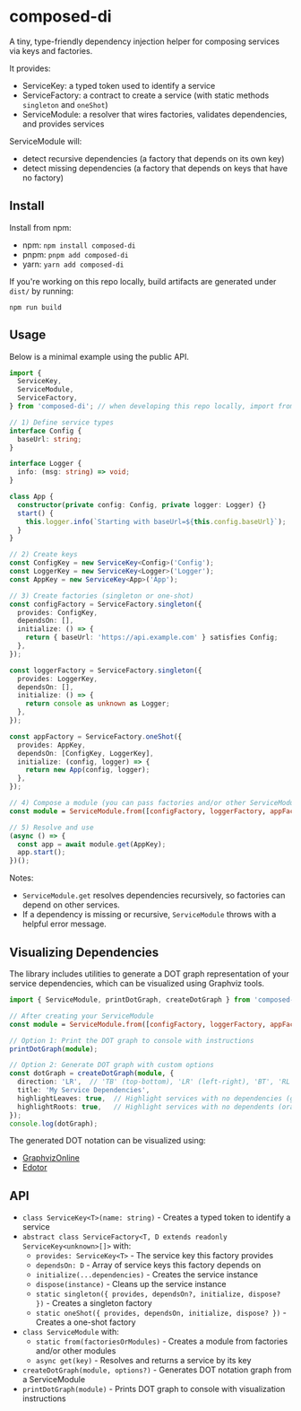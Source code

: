 # composed-di

A tiny, type-friendly dependency injection helper for composing services via keys and factories.

It provides:
- ServiceKey<T>: a typed token used to identify a service
- ServiceFactory<T>: a contract to create a service (with static methods `singleton` and `oneShot`)
- ServiceModule: a resolver that wires factories, validates dependencies, and provides services

ServiceModule will:
- detect recursive dependencies (a factory that depends on its own key)
- detect missing dependencies (a factory that depends on keys that have no factory)

## Install

Install from npm:

- npm: `npm install composed-di`
- pnpm: `pnpm add composed-di`
- yarn: `yarn add composed-di`

If you're working on this repo locally, build artifacts are generated under `dist/` by running:

```
npm run build
```

## Usage

Below is a minimal example using the public API.

```ts
import {
  ServiceKey,
  ServiceModule,
  ServiceFactory,
} from 'composed-di'; // when developing this repo locally, import from './src'

// 1) Define service types
interface Config {
  baseUrl: string;
}

interface Logger {
  info: (msg: string) => void;
}

class App {
  constructor(private config: Config, private logger: Logger) {}
  start() {
    this.logger.info(`Starting with baseUrl=${this.config.baseUrl}`);
  }
}

// 2) Create keys
const ConfigKey = new ServiceKey<Config>('Config');
const LoggerKey = new ServiceKey<Logger>('Logger');
const AppKey = new ServiceKey<App>('App');

// 3) Create factories (singleton or one-shot)
const configFactory = ServiceFactory.singleton({
  provides: ConfigKey,
  dependsOn: [],
  initialize: () => {
    return { baseUrl: 'https://api.example.com' } satisfies Config;
  },
});

const loggerFactory = ServiceFactory.singleton({
  provides: LoggerKey,
  dependsOn: [],
  initialize: () => {
    return console as unknown as Logger;
  },
});

const appFactory = ServiceFactory.oneShot({
  provides: AppKey,
  dependsOn: [ConfigKey, LoggerKey],
  initialize: (config, logger) => {
    return new App(config, logger);
  },
});

// 4) Compose a module (you can pass factories and/or other ServiceModule instances)
const module = ServiceModule.from([configFactory, loggerFactory, appFactory]);

// 5) Resolve and use
(async () => {
  const app = await module.get(AppKey);
  app.start();
})();
```

Notes:
- `ServiceModule.get` resolves dependencies recursively, so factories can depend on other services.
- If a dependency is missing or recursive, `ServiceModule` throws with a helpful error message.

## Visualizing Dependencies

The library includes utilities to generate a DOT graph representation of your service dependencies, which can be visualized using Graphviz tools.

```ts
import { ServiceModule, printDotGraph, createDotGraph } from 'composed-di';

// After creating your ServiceModule
const module = ServiceModule.from([configFactory, loggerFactory, appFactory]);

// Option 1: Print the DOT graph to console with instructions
printDotGraph(module);

// Option 2: Generate DOT graph with custom options
const dotGraph = createDotGraph(module, {
  direction: 'LR',  // 'TB' (top-bottom), 'LR' (left-right), 'BT', 'RL'
  title: 'My Service Dependencies',
  highlightLeaves: true,  // Highlight services with no dependencies (green)
  highlightRoots: true,   // Highlight services with no dependents (orange)
});
console.log(dotGraph);
```

The generated DOT notation can be visualized using:
- [GraphvizOnline](https://dreampuf.github.io/GraphvizOnline/)
- [Edotor](https://edotor.net/)

## API

- `class ServiceKey<T>(name: string)` - Creates a typed token to identify a service
- `abstract class ServiceFactory<T, D extends readonly ServiceKey<unknown>[]>` with:
  - `provides: ServiceKey<T>` - The service key this factory provides
  - `dependsOn: D` - Array of service keys this factory depends on
  - `initialize(...dependencies)` - Creates the service instance
  - `dispose(instance)` - Cleans up the service instance
  - `static singleton({ provides, dependsOn?, initialize, dispose? })` - Creates a singleton factory
  - `static oneShot({ provides, dependsOn, initialize, dispose? })` - Creates a one-shot factory
- `class ServiceModule` with:
  - `static from(factoriesOrModules)` - Creates a module from factories and/or other modules
  - `async get(key)` - Resolves and returns a service by its key
- `createDotGraph(module, options?)` - Generates DOT notation graph from a ServiceModule
- `printDotGraph(module)` - Prints DOT graph to console with visualization instructions

